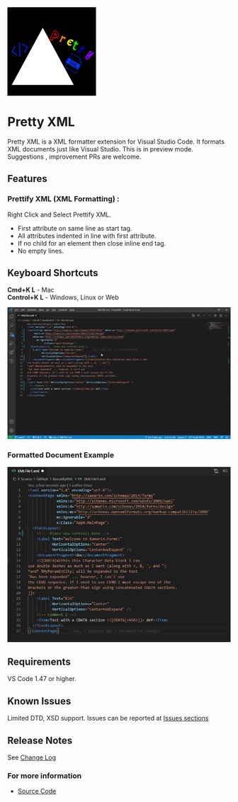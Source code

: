 <img src='images/logo.png' width=200 height=200>  

# Pretty XML

Pretty XML is a XML formatter extension for Visual Studio Code. It formats XML documents just like Visual Studio. This is in preview mode. Suggestions , improvement PRs are welcome.

## Features

### Prettify XML (XML Formatting) :   

Right Click and Select Prettify XML.

- First attribute on same line as start tag.
- All attributes indented in line with first attribute.
- If no child for an element then close inline end tag.
- No empty lines.
 
## Keyboard Shortcuts

**Cmd+K L** - Mac  
**Control+K L** - Windows, Linux or Web  

<img src='./example.gif'>

### Formatted Document Example  

<img src='./screenshot.png'>

## Requirements

VS Code 1.47 or higher.

## Known Issues

Limited DTD, XSD support.
Issues can be reported at [Issues sections](https://github.com/pmahend1/PrettyXML/issues)  

## Release Notes

See [Change Log](./CHANGELOG.md)

### For more information

* [Source Code](https://github.com/pmahend1/prettyxml)
